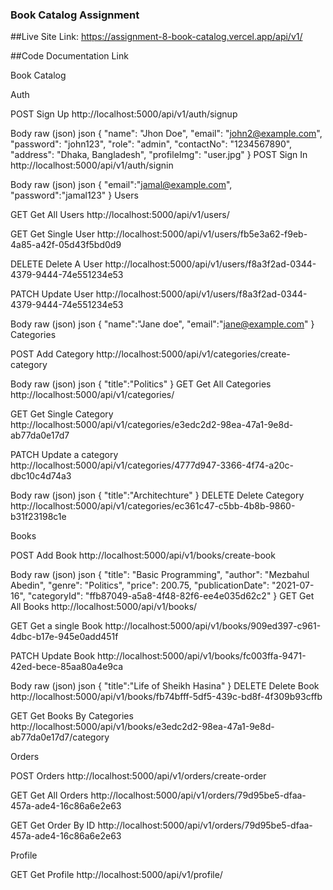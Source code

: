 ### Book Catalog Assignment

##Live Site Link: https://assignment-8-book-catalog.vercel.app/api/v1/

##Code Documentation Link 

Book Catalog

Auth

POST
Sign Up
http://localhost:5000/api/v1/auth/signup

Body
raw (json)
json
{
  "name": "Jhon Doe",
  "email": "john2@example.com",
  "password": "john123",
  "role": "admin",
  "contactNo": "1234567890",
  "address": "Dhaka, Bangladesh",
  "profileImg": "user.jpg"
}
POST
Sign In
http://localhost:5000/api/v1/auth/signin

Body
raw (json)
json
{
    "email":"jamal@example.com",
    "password":"jamal123"
}
Users

GET
Get All Users
http://localhost:5000/api/v1/users/

GET
Get Single User
http://localhost:5000/api/v1/users/fb5e3a62-f9eb-4a85-a42f-05d43f5bd0d9

DELETE
Delete A User
http://localhost:5000/api/v1/users/f8a3f2ad-0344-4379-9444-74e551234e53

PATCH
Update User
http://localhost:5000/api/v1/users/f8a3f2ad-0344-4379-9444-74e551234e53

Body
raw (json)
json
{
    "name":"Jane doe",
    "email":"jane@example.com"
}
Categories

POST
Add Category
http://localhost:5000/api/v1/categories/create-category

Body
raw (json)
json
{
    "title":"Politics"
}
GET
Get All Categories
http://localhost:5000/api/v1/categories/

GET
Get Single Category
http://localhost:5000/api/v1/categories/e3edc2d2-98ea-47a1-9e8d-ab77da0e17d7

PATCH
Update a category
http://localhost:5000/api/v1/categories/4777d947-3366-4f74-a20c-dbc10c4d74a3

Body
raw (json)
json
{
    "title":"Architechture"
}
DELETE
Delete Category
http://localhost:5000/api/v1/categories/ec361c47-c5bb-4b8b-9860-b31f23198c1e

Books

POST
Add Book
http://localhost:5000/api/v1/books/create-book

Body
raw (json)
json
{
  "title": "Basic Programming",
  "author": "Mezbahul Abedin",
  "genre": "Politics",
  "price": 200.75,
  "publicationDate": "2021-07-16",
  "categoryId": "ffb87049-a5a8-4f48-82f6-ee4e035d62c2"
}
GET
Get All Books
http://localhost:5000/api/v1/books/

GET
Get a single Book
http://localhost:5000/api/v1/books/909ed397-c961-4dbc-b17e-945e0add451f

PATCH
Update Book
http://localhost:5000/api/v1/books/fc003ffa-9471-42ed-bece-85aa80a4e9ca

Body
raw (json)
json
{
    "title":"Life of Sheikh Hasina"
}
DELETE
Delete Book
http://localhost:5000/api/v1/books/fb74bfff-5df5-439c-bd8f-4f309b93cffb

GET
Get Books By Categories
http://localhost:5000/api/v1/books/e3edc2d2-98ea-47a1-9e8d-ab77da0e17d7/category

Orders

POST
Orders
http://localhost:5000/api/v1/orders/create-order

GET
Get All Orders
http://localhost:5000/api/v1/orders/79d95be5-dfaa-457a-ade4-16c86a6e2e63

GET
Get Order By ID
http://localhost:5000/api/v1/orders/79d95be5-dfaa-457a-ade4-16c86a6e2e63

Profile

GET
Get Profile
http://localhost:5000/api/v1/profile/